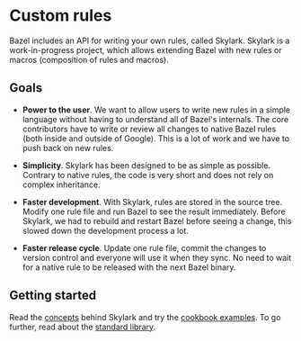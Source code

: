 # Custom rules

Bazel includes an API for writing your own rules, called Skylark. Skylark is a
work-in-progress project, which allows extending Bazel with new rules or macros
(composition of rules and macros).

## Goals

* **Power to the user**. We want to allow users to write new rules in a simple
  language without having to understand all of Bazel's internals. The core
  contributors have to write or review all changes to native Bazel rules (both
  inside and outside of Google). This is a lot of work and we have to push back
  on new rules.
* **Simplicity**. Skylark has been designed to be as simple as possible. Contrary
  to native rules, the code is very short and does not rely on complex
  inheritance.

* **Faster development**. With Skylark, rules are stored in the source tree. Modify one
  rule file and run Bazel to see the result immediately. Before Skylark, we
  had to rebuild and restart Bazel before seeing a change, this slowed down the
  development process a lot.

* **Faster release cycle**. Update one rule file, commit the changes to
  version control and everyone will use it when they sync. No need to wait for
  a native rule to be released with the next Bazel binary.

## Getting started

Read the [concepts](concepts.md) behind Skylark and try the
[cookbook examples](cookbook.md). To go further, read about the
[standard library](lib/globals.html).

